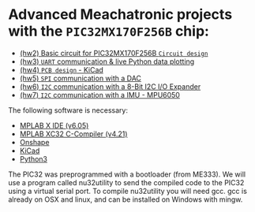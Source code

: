 # Advanced Meachatronic projects with the `PIC32MX170F256B` chip:

- [(hw2) Basic circuit for PIC32MX170F256B `Circuit design`](https://github.com/Marnonel6/advanced_mechatronics/tree/main/hw2)
- [(hw3) `UART` communication & live Python data plotting](https://github.com/Marnonel6/advanced_mechatronics/tree/main/hw3)
- [(hw4) `PCB design` - KiCad](https://github.com/Marnonel6/advanced_mechatronics/tree/main/hw4)
- [(hw5) `SPI` communication with a DAC](https://github.com/Marnonel6/advanced_mechatronics/tree/main/hw5)
- [(hw6) `I2C` communication with a 8-Bit I2C I/O Expander ](https://github.com/Marnonel6/advanced_mechatronics/tree/main/hw6)
- [(hw7) `I2C` communication with a IMU - MPU6050](https://github.com/Marnonel6/advanced_mechatronics/tree/main/hw7)

The following software is necessary:
- [MPLAB X IDE (v6.05)](https://www.microchip.com/en-us/tools-resources/develop/mplab-x-ide)
- [MPLAB XC32 C-Compiler (v4.21)](https://www.microchip.com/en-us/tools-resources/develop/mplab-xc-compilers)
- [Onshape](https://www.onshape.com/en/)
- [KiCad](https://www.kicad.org/)
- [Python3](https://www.python.org/downloads/)

The PIC32 was preprogrammed with a bootloader (from ME333). We will use a program called nu32utility to send the compiled code to the PIC32 using a virtual serial port. To compile nu32utility you will need gcc. gcc is already on OSX and linux, and can be installed on Windows with mingw.
